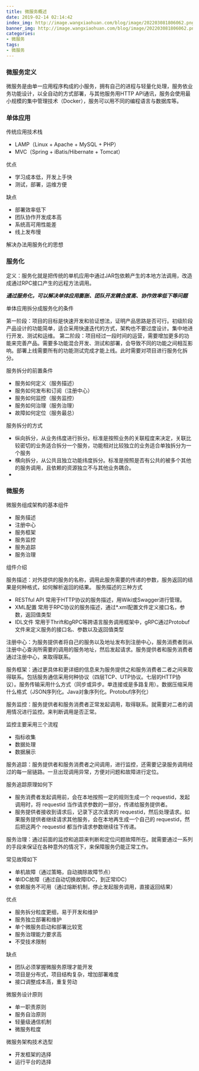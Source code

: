 ```yaml
---
title: 微服务概述
date: 2019-02-14 02:14:42
index_img: http://image.wangxiaohuan.com/blog/image/202203081806062.png
banner_img: http://image.wangxiaohuan.com/blog/image/202203081806062.png
categories:
- 微服务
tags:
- 微服务
---
```


### 微服务定义

微服务是由单一应用程序构成的小服务，拥有自己的进程与轻量化处理，服务依业务功能设计，以全自动的方式部署，与其他服务用HTTP API通讯，服务会使用最小规模的集中管理技术（Docker），服务可以用不同的编程语言与数据库等。

### 单体应用

传统应用技术栈
* LAMP（Linux + Apache + MySQL  + PHP） 
* MVC（Spring + iBatis/Hibernate + Tomcat）

优点

* 学习成本低，开发上手快
* 测试，部署，运维方便

缺点

* 部署效率低下
* 团队协作开发成本高
* 系统高可用性能差
* 线上发布慢

 解决办法用服务化的思想

 ### 服务化

定义：服务化就是把传统的单机应用中通过JAR包依赖产生的本地方法调用，改造成通过RPC接口产生的远程方法调用。

***通过服务化，可以解决单体应用膨胀、团队开发耦合度高、协作效率低下等问题***

单体应用拆分成服务化的条件

第一阶段：项目的目标是快速开发和验证想法，证明产品思路是否可行。初级阶段产品设计的功能简单，适合采用快速迭代的方式，架构也不要过度设计。集中地进行开发、测试和运维。
第二阶段：项目经过一段时间的运营，需要增加更多的功能来完善产品。需要多功能混合开发、测试和部署，会导致不同的功能之间相互影响。部署上线需要所有的功能测试完成才能上线。此时需要对项目进行服务化拆分。

服务拆分的前置条件

* 服务如何定义（服务描述）
* 服务如何发布和订阅（注册中心）
* 服务如何监控（服务监控）
* 服务如何治理（服务治理）
* 故障如何定位（服务最总）

服务拆分的方式

* 纵向拆分，从业务纬度进行拆分。标准是按照业务的关联程度来决定，关联比较密切的业务适合拆分一个服务，功能相对比较独立的业务适合单独拆分为一个服务
* 横向拆分，从公共且独立功能纬度拆分。标准是按照是否有公共的被多个其他的服务调用，且依赖的资源独立不与其他业务耦合。
*


### 微服务

微服务组成架构的基本组件

* 服务描述
* 注册中心
* 服务框架
* 服务监控
* 服务追踪
* 服务治理

组件介绍

服务描述：对外提供的服务的名称，调用此服务需要的传递的参数，服务返回的结果是何种格式，如何解析返回的结果。
服务描述的三种方式
* RESTful API 常用于HTTP协议的服务描述，用Wiki或Swagger进行管理。
* XML配置 常用于RPC协议的服务描述，通过*.xml配置文件定义接口名，参数，返回值类型
* IDL文件  常用于Thrift和gRPC等跨语言服务调用框架中，gRPC通过Protobuf文件来定义服务的接口名、参数以及返回值类型

注册中心：为服务提供者将自己的服务以及地址发布到注册中心，服务消费者则从注册中心查询所需要的调用的服务地址，然后发起请求。服务提供者和服务消费者通过注册中心，来取得联系。

服务框架：通过更具体和更详细的信息来为服务提供之和服务消费者二者之间来取得联系。包括服务通信采用何种协议（四层TCP、UTP协议。七层的HTTP协议）。服务传输采用什么方式（同步或异步。单连接或是多路复用）。数据压缩采用什么格式（JSON序列化。Java对象序列化。Protobuf序列化）

服务监控：服务提供者和服务消费者正常发起调用，取得联系。就需要对二者的调用情况进行监控。来判断调用是否正常。

监控主要采用三个流程
* 指标收集
* 数据处理
* 数据展示

服务追踪：服务提供者和服务消费者之间调用，进行监控，还需要记录服务调用经过的每一层链路。一旦出现调用异常，方便对问题和故障进行定位。

服务追踪原理如何下
* 服务消费者发起调用前，会在本地按照一定的规则生成一个 requestid，发起调用时，将    requestid 当作请求参数的一部分，传递给服务提供者。
* 服务提供者接收到请求后，记录下这次请求的 requestid，然后处理请求。如果服务提供者继续请求其他服务，会在本地再生成一个自己的 requestid，然后把这两个 requestid 都当作请求参数继续往下传递。

服务治理：通过前面的监控和追踪来判断和定位问题故障所在。就需要通过一系列的手段来保证在各种意外的情况下，来保障服务仍能正常工作。

常见故障如下
* 单机故障（通过策略，自动摘除故障节点）
* 单IDC故障（通过自动切换故障IDC，到正常IDC）
* 依赖服务不可用（通过熔断机制，停止发起服务调用，直接返回结果）


优点

* 服务拆分粒度更细，易于开发和维护
* 服务独立部署和维护
* 单个微服务启动和部署比较宽
* 服务治理能力要求高
* 不受技术限制

缺点

* 团队必须掌握微服务原理才能开发
* 项目是分布式，项目结构复杂，增加部署难度
* 接口调整成本高，重复劳动

微服务设计原则

* 单一职责原则
* 服务自治原则
* 轻量级通信机制
* 微服务粒度

微服务架构技术选型

* 开发框架的选择
* 运行平台的选择